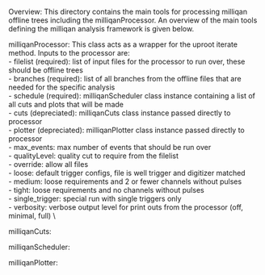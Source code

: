 Overview:
    This directory contains the main tools for processing milliqan offline trees including the milliqanProcessor. An overview of the main tools defining the milliqan analysis framework is given below.

milliqanProcessor:
    This class acts as a wrapper for the uproot iterate method. Inputs to the processor are: \
    - filelist (required): list of input files for the processor to run over, these should be offline trees \
    - branches (required): list of all branches from the offline files that are needed for the specific analysis \
    - schedule (required): milliqanScheduler class instance containing a list of all cuts and plots that will be made \
    - cuts (depreciated): milliqanCuts class instance passed directly to processor \
    - plotter (depreciated): milliqanPlotter class instance passed directly to processor \
    - max_events: max number of events that should be run over \
    - qualityLevel: quality cut to require from the filelist \
        - override: allow all files \
        - loose: default trigger configs, file is well trigger and digitizer matched \
        - medium: loose requirements and 2 or fewer channels without pulses \
        - tight: loose requirements and no channels without pulses \
        - single_trigger: special run with single triggers only \
    - verbosity: verbose output level for print outs from the processor (off, minimal, full) \

milliqanCuts:

milliqanScheduler:

milliqanPlotter:



  
